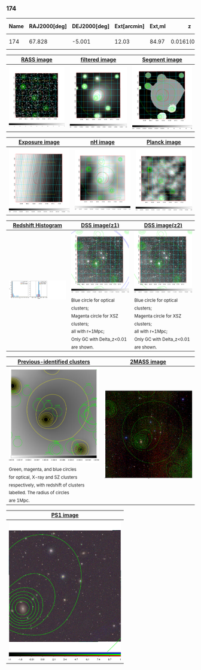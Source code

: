 <div STYLE="page-break-after: always;"></div>

### 174

|Name|RAJ2000[deg]|DEJ2000[deg] |Ext[arcmin]| Ext,ml | z | z_src| C|GC(XSZ,Delta_z<0.01)| GC(OPT,Delta_z<0.01)|GC| R_sig[arcmin] | R500[arcmin] | R500[Mpc]| CRsig[c/s] | CR500[c/s] |L500[1E44 erg/s]|F500[1E-12 erg/s/cm^2]| M500[1E14 Msun]|Tx[keV]|Cnt_sig|Beta|Rc[arcmin]|Comment|Alias|
|---|---|---|---|---|---|------|---|--------|---------|----------|---|---|---|---|---|---|---|---|---|---|---|---|---|---|
|174| 67.828| -5.001| 12.03| 84.97| 0.0161(0.005)| z1, z_opt| S| -| N| N, W| 41.590| 26.314| 0.518| 0.578(0.106)| 0.545(0.100)| 0.046(0.008)| 7.859(1.397)| 0.40(0.04)| 1.22(0.07)| 235.5| 0.713(-0.119+0.158)| 20.322(-4.605+5.145)| -| t489|

|[RASS image](../image/174/174_img.pdf)|[filtered image](../image/174/174_fil.pdf)|[Segment image](../image/174/174_seg.pdf)|
|-------------------|--------------------|-------------------|
| <img src="../image/174/174_img.png" width="300">  | <img src="../image/174/174_fil.png" width="300">   | <img src="../image/174/174_seg.png" width="300">  |

|[Exposure image](../image/174/174_mex.pdf)| [nH image](../image/174/174_nh.pdf)| [Planck image](../image/174/174_p.pdf)|
|-------------------|--------------------|-------------------|
|<img src="../image/174/174_mex.png" width="300">   | <img src="../image/174/174_nh.png" width="300">    | <img src="../image/174/174_p.png" width="300"> |

|[Redshift Histogram](../image/174/174_zg.pdf) | [DSS image(z1)](../image/174/174_dss_z1.pdf)      |  [DSS image(z2)](../image/174/174_dss_z2.pdf)    |
|-------------------|--------------------|-------------------|
|<img src="../image/174/174_zg.png" width="300"> |<img src="../image/174/174_dss_z1.png" width="300"> <sub><br>Blue circle for optical clusters; <br>Magenta circle for XSZ clusters; <br>all with r=1Mpc; <br>Only GC with Delta_z<0.01 are shown. </sub>| <img src="../image/174/174_dss_z2.png" width="300"><sub><br>Blue circle for optical clusters; <br>Magenta circle for XSZ clusters; <br>all with r=1Mpc; <br>Only GC with Delta_z<0.01 are shown. </sub> |

|[Previous-identified clusters](../image/174/174_gc.pdf) | [2MASS image](../image/174/174_2mass.pdf)      |
|-------------------|-------------------|
|<img src=../image/174/174_gc.png width="300"> <br><sub>Green, magenta, and blue circles <br>for optical, X-ray and SZ clusters <br>respectively, with redshift of clusters <br>labelled. The radius of circles <br>are 1Mpc.</sub>|<img src="../image/174/174_2mass.png" width="300">  |

|[PS1 image](../image/174/174_ps1.pdf)            |
|-------------------|
| <img src="../image/174/174_ps1.png" width="300">  |
